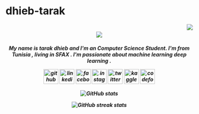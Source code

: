 # dhieb-tarak
<img align="right" src="https://visitor-badge.laobi.icu/badge?page_id=tarak dhieb.tarak dhieb">
<h1 align="center">
  <a href="https://git.io/typing-svg">
    <img src="https://readme-typing-svg.herokuapp.com/?lines=Hello,+There!+👋;bThis+is+Wassim+Chouchen...;Nice+to+meet+you!&center=true&size=25">
  </a>
</h1>
<h5 align="center">
My name is tarak dhieb and I'm an Computer Science Student. I'm from Tunisia , living in SFAX . I'm passionate about machine learning deep learning .

[<img src='https://cdn.jsdelivr.net/npm/simple-icons@3.0.1/icons/github.svg' alt='github' height='40'>](https://github.com/tarakdhieb)  [<img src='https://cdn.jsdelivr.net/npm/simple-icons@3.0.1/icons/linkedin.svg' alt='linkedin' height='40'>](https://www.linkedin.com/in/https://www.linkedin.com/in/dhieb-tarak-03b192258//)  [<img src='https://cdn.jsdelivr.net/npm/simple-icons@3.0.1/icons/facebook.svg' alt='facebook' height='40'>](https://www.facebook.com/https://www.facebook.com/tarak21)  [<img src='https://cdn.jsdelivr.net/npm/simple-icons@3.0.1/icons/instagram.svg' alt='instagram' height='40'>](https://www.instagram.com/https://www.instagram.com/tarak_dhieb_7//)  [<img src='https://cdn.jsdelivr.net/npm/simple-icons@3.0.1/icons/twitter.svg' alt='twitter' height='40'>](https://twitter.com/https://twitter.com/dhieb_tarak)  [<img src='https://cdn.jsdelivr.net/npm/simple-icons@3.0.1/icons/kaggle.svg' alt='kaggle' height='40'>](https://www.kaggle.com/dhiebtarak)  [<img src='https://cdn.jsdelivr.net/npm/simple-icons@3.0.1/icons/codeforces.svg' alt='codeforces' height='40'>](https://codeforces.com/profile/dhiebtarak7)  

![GitHub stats](https://github-readme-stats.vercel.app/api?username=tarakdhieb&show_icons=true)  

![GitHub streak stats](https://streak-stats.demolab.com/?user=tarakdhieb)  
